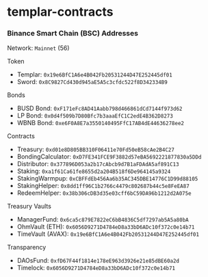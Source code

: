 # templar-contracts

### Binance Smart Chain (BSC) Addresses

Network: `Mainnet` (56)

Token
- Templar: `0x19e6BfC1A6e4B042Fb20531244D47E252445df01`
- Sword: `0x8C9827Cd430d945aE5A5c3cfdc522f8D342334B9`

Bonds
- BUSD Bond: `0xF171eFc8AD41Aabb798d466861dCd7144f973d62`
- LP Bond: `0x0d4f509b7D80Bfc7b3aaaEfC1C2edE4B362D8273`
- WBNB Bond: `0xe6F0A8E7a3550140495FfC17AB4dE44636278ee2`

Contracts
- Treasury: `0xd01e8D805BB310F06411e70Fd50eB58cAe2B4C27`
- BondingCalculator: `0xD7FE341FCE9F3882d57eBA5692221877830a5DDd`
- Distributor: `0x377896D053a2b17cAbcb9d7B1aFDAdA5af891C13`
- Staking: `0xa1f61Ca61fe8655d2a204B518f6De964145a9324`
- StakingWarmpup: `0xCBFFdEb456Aa6b35AC345DBE14776C1D99d88105`
- StakingHelper: `0x8dd1ff96C1b2766c4479c802687b44c5e8FeEA87`
- RedeemHelper: `0x38b306cDB3d35e03cff6bC59DA96b1212d2A075e`

Treasury Vaults
- ManagerFund: `0x6ca5c879E7822eC6bB4836C5df7297ab5A5a80bA`
- OhmVault (ETH): `0x6056D9271D4784eD8a33bD6ADc10f372c0e14b71`
- TimeVault (AVAX): `0x19e6BfC1A6e4B042Fb20531244D47E252445df01`

Transparency
- DAOsFund: `0xfD67F44f1814e178eE963d3926e21e85dBE60a2d`
- Timelock: `0x6056D9271D4784eD8a33bD6ADc10f372c0e14b71`
